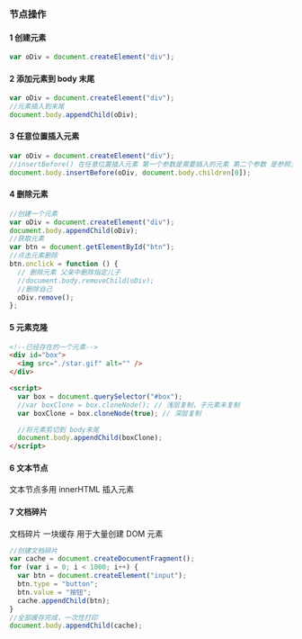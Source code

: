 ### 节点操作

#### 1 创建元素

```javascript
var oDiv = document.createElement("div");
```

#### 2 添加元素到 body 末尾

```javascript
var oDiv = document.createElement("div");
//元素插入到末尾
document.body.appendChild(oDiv);
```

#### 3 任意位置插入元素

```javascript
var oDiv = document.createElement("div");
//insertBefore() 在任意位置插入元素 第一个参数是需要插入的元素 第二个参数 是参照元素
document.body.insertBefore(oDiv, document.body.children[0]);
```

#### 4 删除元素

```javascript
//创建一个元素
var oDiv = document.createElement("div");
document.body.appendChild(oDiv);
//获取元素
var btn = document.getElementById("btn");
//点击元素删除
btn.onclick = function () {
  // 删除元素 父亲中删除指定儿子
  //document.body.removeChild(oDiv);
  //删除自己
  oDiv.remove();
};
```

#### 5 元素克隆

```html
<!--已经存在的一个元素-->
<div id="box">
  <img src="./star.gif" alt="" />
</div>

<script>
  var box = document.querySelector("#box");
  //var boxClone = box.cloneNode(); // 浅层复制，子元素未复制
  var boxClone = box.cloneNode(true); // 深层复制

  //将元素剪切到 body末尾
  document.body.appendChild(boxClone);
</script>
```

#### 6 文本节点

文本节点多用 innerHTML 插入元素

#### 7 文档碎片

文档碎片 一块缓存 用于大量创建 DOM 元素

```javascript
//创建文档碎片
var cache = document.createDocumentFragment();
for (var i = 0; i < 1000; i++) {
  var btn = document.createElement("input");
  btn.type = "button";
  btn.value = "按钮";
  cache.appendChild(btn);
}
//全部缓存完成，一次性打印
document.body.appendChild(cache);
```
